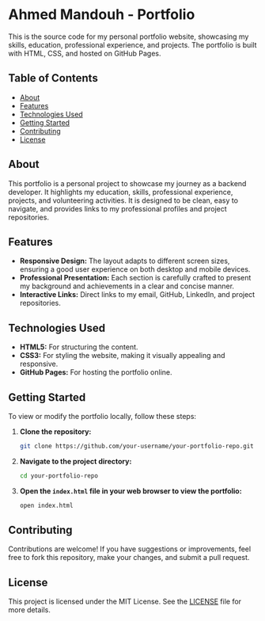 # Ahmed Mandouh - Portfolio

This is the source code for my personal portfolio website, showcasing my skills, education, professional experience, and projects. The portfolio is built with HTML, CSS, and hosted on GitHub Pages.

## Table of Contents

- [About](#about)
- [Features](#features)
- [Technologies Used](#technologies-used)
- [Getting Started](#getting-started)
- [Contributing](#contributing)
- [License](#license)

## About

This portfolio is a personal project to showcase my journey as a backend developer. It highlights my education, skills, professional experience, projects, and volunteering activities. It is designed to be clean, easy to navigate, and provides links to my professional profiles and project repositories.

## Features

- **Responsive Design:** The layout adapts to different screen sizes, ensuring a good user experience on both desktop and mobile devices.
- **Professional Presentation:** Each section is carefully crafted to present my background and achievements in a clear and concise manner.
- **Interactive Links:** Direct links to my email, GitHub, LinkedIn, and project repositories.

## Technologies Used

- **HTML5:** For structuring the content.
- **CSS3:** For styling the website, making it visually appealing and responsive.
- **GitHub Pages:** For hosting the portfolio online.

## Getting Started

To view or modify the portfolio locally, follow these steps:

1. **Clone the repository:**
    ```bash
    git clone https://github.com/your-username/your-portfolio-repo.git
    ```

2. **Navigate to the project directory:**
    ```bash
    cd your-portfolio-repo
    ```

3. **Open the `index.html` file in your web browser to view the portfolio:**
    ```bash
    open index.html
    ```

## Contributing

Contributions are welcome! If you have suggestions or improvements, feel free to fork this repository, make your changes, and submit a pull request.

## License

This project is licensed under the MIT License. See the [LICENSE](LICENSE) file for more details.
